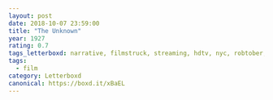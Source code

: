 ```yaml
---
layout: post 
date: 2018-10-07 23:59:00
title: "The Unknown"
year: 1927
rating: 0.7
tags_letterboxd: narrative, filmstruck, streaming, hdtv, nyc, robtober, silent
tags:
  - film
category: Letterboxd
canonical: https://boxd.it/xBaEL
---
```

